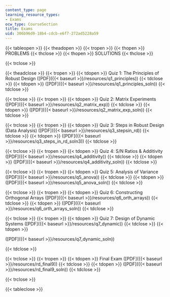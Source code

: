 ```yaml
---
content_type: page
learning_resource_types:
- Exams
ocw_type: CourseSection
title: Exams
uid: 306b96d9-18b4-cdcb-e6f7-272ad5228a59
---
```


{{< tableopen >}}
{{< theadopen >}}
{{< tropen >}}
{{< thopen >}}
PROBLEMS
{{< thclose >}}
{{< thopen >}}
SOLUTIONS
{{< thclose >}}

{{< trclose >}}

{{< theadclose >}}
{{< tropen >}}
{{< tdopen >}}
Quiz 1: The Principles of Robust Design ([PDF]({{< baseurl >}}/resources/q1_principles))
{{< tdclose >}}
{{< tdopen >}}
([PDF]({{< baseurl >}}/resources/q1_principles_soln))
{{< tdclose >}}

{{< trclose >}}
{{< tropen >}}
{{< tdopen >}}
Quiz 2: Matrix Experiments ([PDF]({{< baseurl >}}/resources/q2_matrix_exp))
{{< tdclose >}}
{{< tdopen >}}
([PDF]({{< baseurl >}}/resources/q2_matrix_exp_soln))
{{< tdclose >}}

{{< trclose >}}
{{< tropen >}}
{{< tdopen >}}
Quiz 3: Steps in Robust Design (Data Analysis) ([PDF]({{< baseurl >}}/resources/q3_stepsin_rd))
{{< tdclose >}}
{{< tdopen >}}
([PDF]({{< baseurl >}}/resources/q3_steps_in_rd_soln3))
{{< tdclose >}}

{{< trclose >}}
{{< tropen >}}
{{< tdopen >}}
Quiz 4: S/N Ratios & Additivity ([PDF]({{< baseurl >}}/resources/q4_additivity))
{{< tdclose >}}
{{< tdopen >}}
([PDF]({{< baseurl >}}/resources/q4_additivity_soln))
{{< tdclose >}}

{{< trclose >}}
{{< tropen >}}
{{< tdopen >}}
Quiz 5: Analysis of Variance ([PDF]({{< baseurl >}}/resources/q5_anova))
{{< tdclose >}}
{{< tdopen >}}
([PDF]({{< baseurl >}}/resources/q5_anova_soln))
{{< tdclose >}}

{{< trclose >}}
{{< tropen >}}
{{< tdopen >}}
Quiz 6: Constructing Orthogonal Arrays ([PDF]({{< baseurl >}}/resources/q6_orth_arrays))
{{< tdclose >}}
{{< tdopen >}}
([PDF]({{< baseurl >}}/resources/q6_orth_arrays_soln))
{{< tdclose >}}

{{< trclose >}}
{{< tropen >}}
{{< tdopen >}}
Quiz 7: Design of Dynamic Systems ([PDF]({{< baseurl >}}/resources/q7_dynamic))
{{< tdclose >}}
{{< tdopen >}}


([PDF]({{< baseurl >}}/resources/q7_dynamic_soln))


{{< tdclose >}}

{{< trclose >}}
{{< tropen >}}
{{< tdopen >}}
Final Exam ([PDF]({{< baseurl >}}/resources/rd_final9))
{{< tdclose >}}
{{< tdopen >}}
([PDF]({{< baseurl >}}/resources/rd_final9_soln))
{{< tdclose >}}

{{< trclose >}}

{{< tableclose >}}